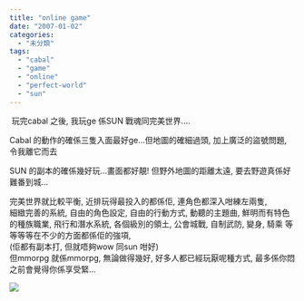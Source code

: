 ```yaml
---
title: "online game"
date: "2007-01-02"
categories: 
  - "未分類"
tags: 
  - "cabal"
  - "game"
  - "online"
  - "perfect-world"
  - "sun"
---
```


 玩完cabal 之後, 我玩ge 係SUN 戰魂同完美世界....

Cabal 的動作的確係三隻入面最好ge...但地圖的確細過頭, 加上廣泛的盜號問題, 令我離它而去

SUN 的副本的確係幾好玩...畫面都好靚! 但野外地圖的距離太遠, 要去野遊真係好難番到城...

完美世界就比較平衡, 近排玩得最投入的都係佢, 連角色都深入咁練左兩隻,  
細緻完善的系統, 自由的角色設定, 自由的行動方式, 動聽的主題曲, 鮮明而有特色的種族職業, 飛行和潛水系統, 各個級別的領土, 公會城戰, 自制武防, 變身, 騎乘 等等等等在不少的方面都係佢的強項,  
(佢都有副本打, 但就唔夠wow 同sun 咁好)  
但mmorpg 就係mmorpg, 無論做得幾好, 好多人都已經玩厭呢種方式, 最多係你悶之前會覺得你係享受緊...

![](images/03358641ceRolfEFX5XDA.jpg)
